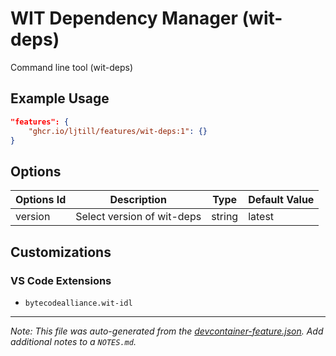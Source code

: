 
# WIT Dependency Manager (wit-deps)

Command line tool (wit-deps)

## Example Usage

```json
"features": {
    "ghcr.io/ljtill/features/wit-deps:1": {}
}
```

## Options

| Options Id | Description | Type | Default Value |
|-----|-----|-----|-----|
| version | Select version of wit-deps | string | latest |

## Customizations

### VS Code Extensions

- `bytecodealliance.wit-idl`



---

_Note: This file was auto-generated from the [devcontainer-feature.json](https://github.com/ljtill/features/blob/main/src/wit-deps/devcontainer-feature.json).  Add additional notes to a `NOTES.md`._
